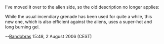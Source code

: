 I've moved it over to the alien side, so the old description no longer
applies:

While the usual incendiary grenade has been used for quite a while, this
new one, which is also efficient against the aliens, uses a super-hot
and long burning gel.

--[Bandobras](User:Bandobras "wikilink") 15:48, 2 August 2006 (CEST)